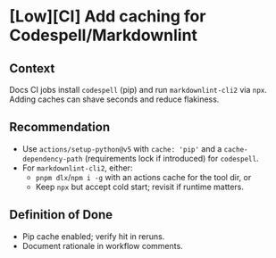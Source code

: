 # [Low][CI] Add caching for Codespell/Markdownlint

## Context
Docs CI jobs install `codespell` (pip) and run `markdownlint-cli2` via `npx`.
Adding caches can shave seconds and reduce flakiness.

## Recommendation
- Use `actions/setup-python@v5` with `cache: 'pip'` and a `cache-dependency-path` (requirements lock if introduced) for `codespell`.
- For `markdownlint-cli2`, either:
  - `pnpm dlx`/`npm i -g` with an actions cache for the tool dir, or
  - Keep `npx` but accept cold start; revisit if runtime matters.

## Definition of Done
- Pip cache enabled; verify hit in reruns.
- Document rationale in workflow comments.

